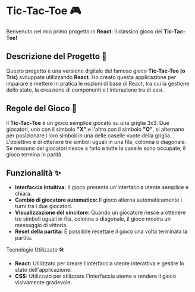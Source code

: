 # Tic-Tac-Toe 🎮
Benvenuto nel mio primo progetto in **React**: il classico gioco del **Tic-Tac-Toe!**

## Descrizione del Progetto 📜
Questo progetto è una versione digitale del famoso gioco **Tic-Tac-Toe (o Tris)** sviluppata utilizzando **React**. Ho creato questa applicazione per imparare e mettere in pratica le nozioni di base di React, tra cui la gestione dello stato, la creazione di componenti e l'interazione tra di essi.

## Regole del Gioco 📏
Il **Tic-Tac-Toe** è un gioco semplice giocato su una griglia 3x3. Due giocatori, uno con il simbolo **"X"** e l'altro con il simbolo **"O"**, si alternano per posizionare i loro simboli in una delle caselle vuote della griglia. L'obiettivo è di ottenere tre simboli uguali in una fila, colonna o diagonale. Se nessuno dei giocatori riesce a farlo e tutte le caselle sono occupate, il gioco termina in parità.

## Funzionalità ✨
- **Interfaccia intuitiva:** Il gioco presenta un'interfaccia utente semplice e chiara.
- **Cambio di giocatore automatico:** Il gioco alterna automaticamente i turni tra i due giocatori.
- **Visualizzazione del vincitore:** Quando un giocatore riesce a ottenere tre simboli uguali in fila, colonna o diagonale, il gioco mostra un messaggio di vittoria.
- **Reset della partita:** È possibile resettare il gioco una volta terminata la partita.

Tecnologie Utilizzate 🛠️
- **React:** Utilizzato per creare l'interfaccia utente interattiva e gestire lo stato dell'applicazione.
- **CSS:** Utilizzato per stilizzare l'interfaccia utente e rendere il gioco visivamente gradevole.
